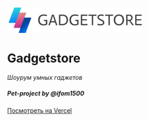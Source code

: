 ![Gadgetstore](https://raw.githubusercontent.com/ifom1500/gadgetstore/master/source/img/content/Gadgetstore.png?token=ASN4HWRZLPCNJBCCWQIURD3BIOUJW)
# Gadgetstore
*Шоурум умных гаджетов*

##### Pet-project by @ifom1500
[Посмотреть на Vercel](https://gadgetstore.vercel.app)

